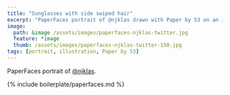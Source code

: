 ```yaml
---
title: "Sunglasses with side swiped hair"
excerpt: "PaperFaces portrait of @njklas drawn with Paper by 53 on an iPad."
image: 
  path: &image /assets/images/paperfaces-njklas-twitter.jpg 
  feature: *image
  thumb: /assets/images/paperfaces-njklas-twitter-150.jpg
tags: [portrait, illustration, Paper by 53]
---
```


PaperFaces portrait of [@njklas](http://twitter.com/njklas).

{% include boilerplate/paperfaces.md %}
